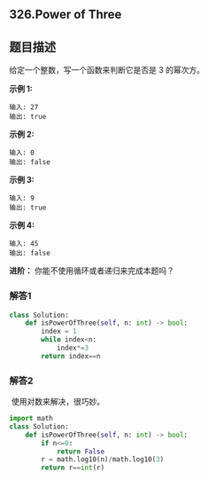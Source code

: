 ## 326.Power of Three

## 题目描述

给定一个整数，写一个函数来判断它是否是 3 的幂次方。

**示例 1:**

```
输入: 27
输出: true
```

**示例 2:**

```
输入: 0
输出: false
```

**示例 3:**

```
输入: 9
输出: true
```

**示例 4:**

```
输入: 45
输出: false
```

**进阶：**
你能不使用循环或者递归来完成本题吗？



### 解答1

```python
class Solution:
    def isPowerOfThree(self, n: int) -> bool:
        index = 1
        while index<n:
            index*=3
        return index==n
```



### 解答2

​	使用对数来解决，很巧妙。

```python
import math
class Solution:
    def isPowerOfThree(self, n: int) -> bool:
        if n<=0:
            return False
        r = math.log10(n)/math.log10(3)
        return r==int(r)
```


